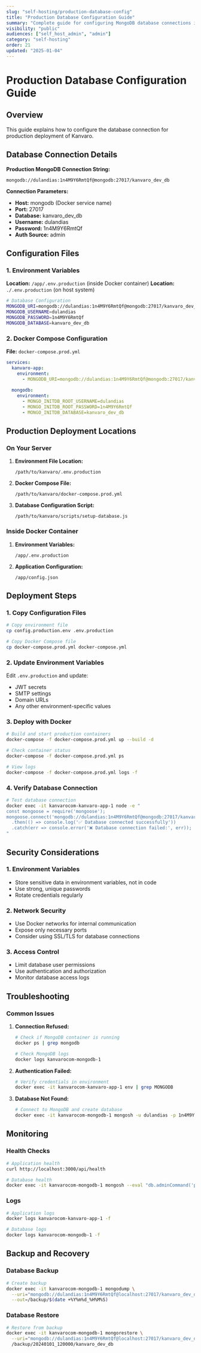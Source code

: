 ```yaml
---
slug: "self-hosting/production-database-config"
title: "Production Database Configuration Guide"
summary: "Complete guide for configuring MongoDB database connections in production environments"
visibility: "public"
audiences: ["self_host_admin", "admin"]
category: "self-hosting"
order: 21
updated: "2025-01-04"
---
```


# Production Database Configuration Guide

## Overview

This guide explains how to configure the database connection for production deployment of Kanvaro.

## Database Connection Details

**Production MongoDB Connection String:**
```
mongodb://dulandias:1n4M9Y6RmtQf@mongodb:27017/kanvaro_dev_db
```

**Connection Parameters:**
- **Host:** mongodb (Docker service name)
- **Port:** 27017
- **Database:** kanvaro_dev_db
- **Username:** dulandias
- **Password:** 1n4M9Y6RmtQf
- **Auth Source:** admin

## Configuration Files

### 1. Environment Variables

**Location:** `/app/.env.production` (inside Docker container)
**Location:** `./.env.production` (on host system)

```bash
# Database Configuration
MONGODB_URI=mongodb://dulandias:1n4M9Y6RmtQf@mongodb:27017/kanvaro_dev_db
MONGODB_USERNAME=dulandias
MONGODB_PASSWORD=1n4M9Y6RmtQf
MONGODB_DATABASE=kanvaro_dev_db
```

### 2. Docker Compose Configuration

**File:** `docker-compose.prod.yml`

```yaml
services:
  kanvaro-app:
    environment:
      - MONGODB_URI=mongodb://dulandias:1n4M9Y6RmtQf@mongodb:27017/kanvaro_dev_db
  
  mongodb:
    environment:
      - MONGO_INITDB_ROOT_USERNAME=dulandias
      - MONGO_INITDB_ROOT_PASSWORD=1n4M9Y6RmtQf
      - MONGO_INITDB_DATABASE=kanvaro_dev_db
```

## Production Deployment Locations

### On Your Server

1. **Environment File Location:**
   ```
   /path/to/kanvaro/.env.production
   ```

2. **Docker Compose File:**
   ```
   /path/to/kanvaro/docker-compose.prod.yml
   ```

3. **Database Configuration Script:**
   ```
   /path/to/kanvaro/scripts/setup-database.js
   ```

### Inside Docker Container

1. **Environment Variables:**
   ```
   /app/.env.production
   ```

2. **Application Configuration:**
   ```
   /app/config.json
   ```

## Deployment Steps

### 1. Copy Configuration Files

```bash
# Copy environment file
cp config.production.env .env.production

# Copy Docker Compose file
cp docker-compose.prod.yml docker-compose.yml
```

### 2. Update Environment Variables

Edit `.env.production` and update:
- JWT secrets
- SMTP settings
- Domain URLs
- Any other environment-specific values

### 3. Deploy with Docker

```bash
# Build and start production containers
docker-compose -f docker-compose.prod.yml up --build -d

# Check container status
docker-compose -f docker-compose.prod.yml ps

# View logs
docker-compose -f docker-compose.prod.yml logs -f
```

### 4. Verify Database Connection

```bash
# Test database connection
docker exec -it kanvarocom-kanvaro-app-1 node -e "
const mongoose = require('mongoose');
mongoose.connect('mongodb://dulandias:1n4M9Y6RmtQf@mongodb:27017/kanvaro_dev_db')
  .then(() => console.log('✅ Database connected successfully'))
  .catch(err => console.error('❌ Database connection failed:', err));
"
```

## Security Considerations

### 1. Environment Variables
- Store sensitive data in environment variables, not in code
- Use strong, unique passwords
- Rotate credentials regularly

### 2. Network Security
- Use Docker networks for internal communication
- Expose only necessary ports
- Consider using SSL/TLS for database connections

### 3. Access Control
- Limit database user permissions
- Use authentication and authorization
- Monitor database access logs

## Troubleshooting

### Common Issues

1. **Connection Refused:**
   ```bash
   # Check if MongoDB container is running
   docker ps | grep mongodb
   
   # Check MongoDB logs
   docker logs kanvarocom-mongodb-1
   ```

2. **Authentication Failed:**
   ```bash
   # Verify credentials in environment
   docker exec -it kanvarocom-kanvaro-app-1 env | grep MONGODB
   ```

3. **Database Not Found:**
   ```bash
   # Connect to MongoDB and create database
   docker exec -it kanvarocom-mongodb-1 mongosh -u dulandias -p 1n4M9Y6RmtQf
   ```

## Monitoring

### Health Checks

```bash
# Application health
curl http://localhost:3000/api/health

# Database health
docker exec -it kanvarocom-mongodb-1 mongosh --eval "db.adminCommand('ping')"
```

### Logs

```bash
# Application logs
docker logs kanvarocom-kanvaro-app-1 -f

# Database logs
docker logs kanvarocom-mongodb-1 -f
```

## Backup and Recovery

### Database Backup

```bash
# Create backup
docker exec -it kanvarocom-mongodb-1 mongodump \
  --uri="mongodb://dulandias:1n4M9Y6RmtQf@localhost:27017/kanvaro_dev_db" \
  --out=/backup/$(date +%Y%m%d_%H%M%S)
```

### Database Restore

```bash
# Restore from backup
docker exec -it kanvarocom-mongodb-1 mongorestore \
  --uri="mongodb://dulandias:1n4M9Y6RmtQf@localhost:27017/kanvaro_dev_db" \
  /backup/20240101_120000/kanvaro_dev_db
```
